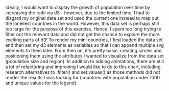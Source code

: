 Ideally, I would want to display the growth of population over time by increasing the radii via d3 - however, due to the limited time, I had to disgard my original data set and used the current one instead to map out the loneliest countries in the world. However, this data set is perhaps still too large for the purpose of this exercise. Hence, I spent too long trying to filter out the relevant data and did not get the chance to explore the more exciting parts of d3!
To render my mini countries, I first loaded the data set and then set my d3 elements as variables so that I can append multiple svg elements to them later. From then on, it's pretty basic: creating circles and positioning them using the attributes I wanted to visualize from the data set (population size and region).
In addition to adding animations, there are still a lot of refactoring and improving I would like to do to this chart, including research alternatives to .filter() and set.values() as those methods did not render the results I was looking for (countries with population under 1000 and unique values for the legend).
